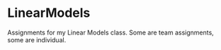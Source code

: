 # LinearModels
Assignments for my Linear Models class. Some are team assignments, some are individual.
